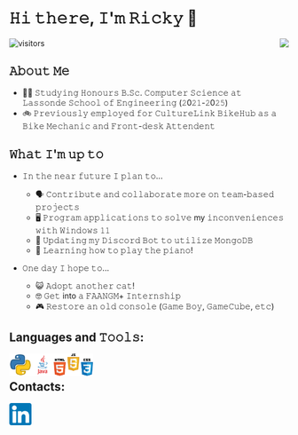 # 𝙷𝚒 𝚝𝚑𝚎𝚛𝚎, 𝙸'𝚖 𝚁𝚒𝚌𝚔𝚢 </strong>👋 
<img src="./img/cherry.gif" align="right" height=250vh/>

![visitors](https://visitor-badge.glitch.me/badge?page_id=Rickie457&left_color=black&right_color=blue)

## 𝙰𝚋𝚘𝚞𝚝 𝙼𝚎
 - 🧑‍🎓 𝚂𝚝𝚞𝚍𝚢𝚒𝚗𝚐 𝙷𝚘𝚗𝚘𝚞𝚛𝚜 𝙱.𝚂𝚌. 𝙲𝚘𝚖𝚙𝚞𝚝𝚎𝚛 𝚂𝚌𝚒𝚎𝚗𝚌𝚎 𝚊𝚝 𝙻𝚊𝚜𝚜𝚘𝚗𝚍𝚎 𝚂𝚌𝚑𝚘𝚘𝚕 𝚘𝚏 𝙴𝚗𝚐𝚒𝚗𝚎𝚎𝚛𝚒𝚗𝚐 (𝟸0𝟸𝟷-𝟸0𝟸𝟻)
 - 🚲 𝙿𝚛𝚎𝚟𝚒𝚘𝚞𝚜𝚕𝚢 𝚎𝚖𝚙𝚕𝚘𝚢𝚎𝚍 𝚏𝚘𝚛 𝙲𝚞𝚕𝚝𝚞𝚛𝚎𝙻𝚒𝚗𝚔 𝙱𝚒𝚔𝚎𝙷𝚞𝚋 𝚊𝚜 𝚊 𝙱𝚒𝚔𝚎 𝙼𝚎𝚌𝚑𝚊𝚗𝚒𝚌 𝚊𝚗𝚍 𝙵𝚛𝚘𝚗𝚝-𝚍𝚎𝚜𝚔 𝙰𝚝𝚝𝚎𝚗𝚍𝚎𝚗𝚝

## 𝚆𝚑𝚊𝚝 𝙸'𝚖 𝚞𝚙 𝚝𝚘 
 - 𝙸𝚗 𝚝𝚑𝚎 𝚗𝚎𝚊𝚛 𝚏𝚞𝚝𝚞𝚛𝚎 𝙸 𝚙𝚕𝚊𝚗 𝚝𝚘...
    - 🗣️ 𝙲𝚘𝚗𝚝𝚛𝚒𝚋𝚞𝚝𝚎 𝚊𝚗𝚍 𝚌𝚘𝚕𝚕𝚊𝚋𝚘𝚛𝚊𝚝𝚎 𝚖𝚘𝚛𝚎 𝚘𝚗 𝚝𝚎𝚊𝚖-𝚋𝚊𝚜𝚎𝚍 𝚙𝚛𝚘𝚓𝚎𝚌𝚝𝚜
    - 🖥️ 𝙿𝚛𝚘𝚐𝚛𝚊𝚖 𝚊𝚙𝚙𝚕𝚒𝚌𝚊𝚝𝚒𝚘𝚗𝚜 𝚝𝚘 𝚜𝚘𝚕𝚟𝚎 my 𝚒𝚗𝚌𝚘𝚗𝚟𝚎𝚗𝚒𝚎𝚗𝚌𝚎𝚜 𝚠𝚒𝚝𝚑 𝚆𝚒𝚗𝚍𝚘𝚠𝚜 𝟷𝟷
    - 💾 𝚄𝚙𝚍𝚊𝚝𝚒𝚗𝚐 𝚖𝚢 𝙳𝚒𝚜𝚌𝚘𝚛𝚍 𝙱𝚘𝚝 𝚝𝚘 𝚞𝚝𝚒𝚕𝚒𝚣𝚎 𝙼𝚘𝚗𝚐𝚘𝙳𝙱
    - 🎹 𝙻𝚎𝚊𝚛𝚗𝚒𝚗𝚐 𝚑𝚘𝚠 𝚝𝚘 𝚙𝚕𝚊𝚢 𝚝𝚑𝚎 𝚙𝚒𝚊𝚗𝚘!

 - 𝙾𝚗𝚎 𝚍𝚊𝚢 𝙸 𝚑𝚘𝚙𝚎 𝚝𝚘...
    - 😺 𝙰𝚍𝚘𝚙𝚝 𝚊𝚗𝚘𝚝𝚑𝚎𝚛 𝚌𝚊𝚝!
    - 🤓 𝙶𝚎𝚝 into 𝚊 𝙵𝙰𝙰𝙽𝙶𝙼+ 𝙸𝚗𝚝𝚎𝚛𝚗𝚜𝚑𝚒𝚙
    - 🎮 𝚁𝚎𝚜𝚝𝚘𝚛𝚎 𝚊𝚗 𝚘𝚕𝚍 𝚌𝚘𝚗𝚜𝚘𝚕𝚎 (𝙶𝚊𝚖𝚎 𝙱𝚘𝚢, 𝙶𝚊𝚖𝚎𝙲𝚞𝚋𝚎, 𝚎𝚝𝚌)

## Languages and 𝚃𝚘𝚘𝚕𝚜:

<img src="./img/python_icon512.png" height="40em" align="left"/>  
<img src="./img/java-icon.jpg" height="40em" align="left"/>
<img src="./img/html-css-javascript-icons.png" height="40em" align="left"/> 
<br/>

## Contacts:

[<img src="./img/linkedin-logo.png" height="40em" align="center"/>](https://www.linkedin.com/in/ricky-tran-b6938a22b/)
